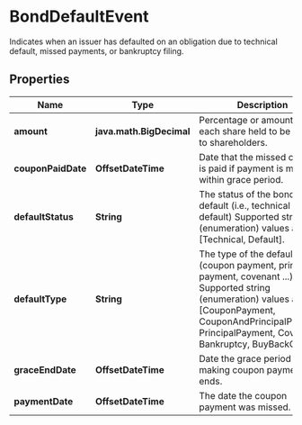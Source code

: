 

# BondDefaultEvent

Indicates when an issuer has defaulted on an obligation due to technical default, missed payments, or bankruptcy filing.

## Properties

Name | Type | Description | Notes
------------ | ------------- | ------------- | -------------
**amount** | **java.math.BigDecimal** | Percentage or amount of each share held to be given to shareholders. | 
**couponPaidDate** | **OffsetDateTime** | Date that the missed coupon is paid if payment is made within grace period. | 
**defaultStatus** | **String** | The status of the bond default (i.e., technical or default)    Supported string (enumeration) values are: [Technical, Default]. | 
**defaultType** | **String** | The type of the default. (coupon payment, principal payment, covenant ...)    Supported string (enumeration) values are: [CouponPayment, CouponAndPrincipalPayment, PrincipalPayment, Covenant, Bankruptcy, BuyBackOption]. | 
**graceEndDate** | **OffsetDateTime** | Date the grace period for making coupon payment ends. | 
**paymentDate** | **OffsetDateTime** | The date the coupon payment was missed. | 



